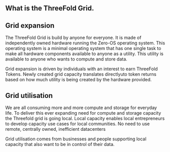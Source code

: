 ## What is the ThreeFold Grid.

## Grid expansion

The ThreeFold Grid is build by anyone for everyone.  It is made of independently owned hardware running the Zero-OS operating system.  This operating system is a minimal operating system that has one single task to make all hardware components available to anyone as a utility.  This utility is available to anyone who wants to compute and store data.

Grid expansion is driven by individuals with an interest to earn ThreeFold Tokens.  Newly created grid capacity translates directlyuto token returns based on how much utility is being created by the hardware provided.

## Grid utilisation

We are all consuming more and more compute and storage for everyday life.  To deliver this ever expanding need for compute and storage capacity the Threefold grid is going local.  Local capacity enables local entrepreneurs to develop capacity use cases for local communities. No need to use remote, centrally owned, inefficient datacenters

Grid utilisation comes from businesses and people supporting local capacity that also want to be in control of their data.

